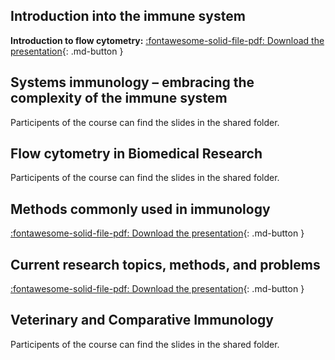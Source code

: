 ## Introduction into the immune system

**Introduction to flow cytometry:**
[:fontawesome-solid-file-pdf: Download the presentation](scripts/Introduction_into_the_immune_system_SIB.pdf){: .md-button }

## Systems immunology – embracing the complexity of the immune system

Participents of the course can find the slides in the shared folder. 

## Flow cytometry in Biomedical Research

Participents of the course can find the slides in the shared folder. 

## Methods commonly used in immunology

[:fontawesome-solid-file-pdf: Download the presentation](scripts/Common_Methods_in_immunology_SIB.pdf){: .md-button }

## Current research topics, methods, and problems

[:fontawesome-solid-file-pdf: Download the presentation](scripts/Current_reasearch_topics_SIB.pdf){: .md-button }

## Veterinary and Comparative Immunology

Participents of the course can find the slides in the shared folder. 
